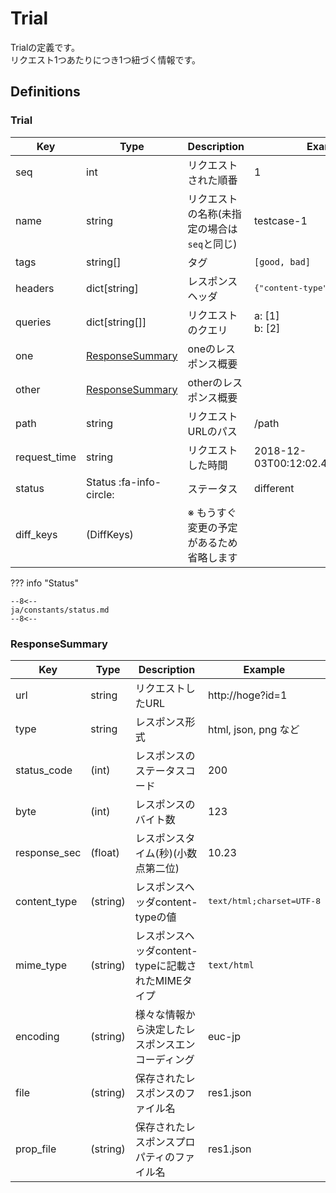 Trial
=====

Trialの定義です。  
リクエスト1つあたりにつき1つ紐づく情報です。


Definitions
-----------

### Trial

| Key          | Type                                | Description                                 | Example                                   |
|--------------|-------------------------------------|---------------------------------------------|-------------------------------------------|
| seq          | int                                 | リクエストされた順番                        | 1                                         |
| name         | string                              | リクエストの名称(未指定の場合は`seq`と同じ) | testcase-1                                |
| tags         | string[]                            | タグ                                        | `[good, bad]`                             |
| headers      | dict[string]                        | レスポンスヘッダ                            | <pre>{"content-type": "text/html;"}</pre> |
| queries      | dict[string[]]                      | リクエストのクエリ                          | a: [1]<br>b: [2]                          |
| one          | [ResponseSummary](#responsesummary) | oneのレスポンス概要                         |                                           |
| other        | [ResponseSummary](#responsesummary) | otherのレスポンス概要                       |                                           |
| path         | string                              | リクエストURLのパス                         | /path                                     |
| request_time | string                              | リクエストした時間                          | 2018-12-03T00:12:02.444940+09:00          |
| status       | Status :fa-info-circle:             | ステータス                                  | different                                 |  |
| diff_keys    | (DiffKeys)                          | ※ もうすぐ変更の予定があるため省略します    |                                           |

??? info "Status"

    --8<--
    ja/constants/status.md
    --8<--

### ResponseSummary

| Key          | Type     | Description                                        | Example                            |
|--------------|----------|----------------------------------------------------|------------------------------------|
| url          | string   | リクエストしたURL                                  | http://hoge?id=1                   |
| type         | string   | レスポンス形式                                     | html, json, png など               |
| status_code  | (int)    | レスポンスのステータスコード                       | 200                                |
| byte         | (int)    | レスポンスのバイト数                               | 123                                |
| response_sec | (float)  | レスポンスタイム(秒)(小数点第二位)                 | 10.23                              |
| content_type | (string) | レスポンスヘッダcontent-typeの値                   | <pre>text/html;charset=UTF-8</pre> |
| mime_type    | (string) | レスポンスヘッダcontent-typeに記載されたMIMEタイプ | `text/html`                        |
| encoding     | (string) | 様々な情報から決定したレスポンスエンコーディング   | euc-jp                             |
| file         | (string) | 保存されたレスポンスのファイル名                   | res1.json                          |
| prop_file    | (string) | 保存されたレスポンスプロパティのファイル名         | res1.json                          |


